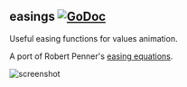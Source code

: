 ## easings [![GoDoc](https://godoc.org/github.com/icodealot/raylib-go-headless/easings?status.svg)](https://godoc.org/github.com/icodealot/raylib-go-headless/easings)

Useful easing functions for values animation.

A port of Robert Penner's [easing equations](http://robertpenner.com/easing/).

![screenshot](https://goo.gl/crzRrH)
